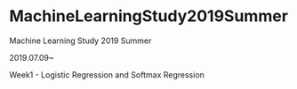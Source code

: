 # MachineLearningStudy2019Summer
Machine Learning Study 2019 Summer

2019.07.09~

Week1 - Logistic Regression and Softmax Regression

